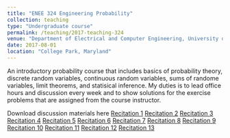 ```yaml
---
title: "ENEE 324 Engineering Probability"
collection: teaching
type: "Undergraduate course"
permalink: /teaching/2017-teaching-324
venue: "Department of Electrical and Computer Engineering, University of Maryland"
date: 2017-08-01
location: "College Park, Maryland"
---
```

An introductory probability course that includes basics of probability theory, discrete random variables, continuous random variables, sums of randome variables, limit theorems, and statisical inference. My duties is to lead office hours and discussion every week and to show solutions for the exercise problems that are assigned from the course instructor.

Download discussion materials here
[Recitation 1](http://hankcmhan.github.io/files/enee324/Rec1.pdf)
[Recitation 2](http://hankcmhan.github.io/files/enee324/Rec2.pdf)
[Recitation 3](http://hankcmhan.github.io/files/enee324/Rec3.pdf)
[Recitation 4](http://hankcmhan.github.io/files/enee324/Rec4.pdf)
[Recitation 5](http://hankcmhan.github.io/files/enee324/Rec5.pdf)
[Recitation 6](http://hankcmhan.github.io/files/enee324/Rec6.pdf)
[Recitation 7](http://hankcmhan.github.io/files/enee324/Rec7.pdf)
[Recitation 8](http://hankcmhan.github.io/files/enee324/Rec8.pdf)
[Recitation 9](http://hankcmhan.github.io/files/enee324/Rec9.pdf)
[Recitation 10](http://hankcmhan.github.io/files/enee324/Rec10.pdf)
[Recitation 11](http://hankcmhan.github.io/files/enee324/Rec11.pdf)
[Recitation 12](http://hankcmhan.github.io/files/enee324/Rec12.pdf)
[Recitation 13](http://hankcmhan.github.io/files/enee324/Rec13.pdf)

